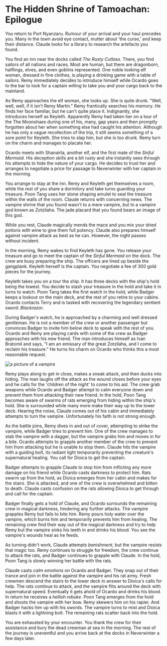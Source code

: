 # The Hidden Shrine of Tamoachan: Epilogue

You return to Port Nyanzaru. Rumour of your arrival and your haul precedes you. Many in the town avoid eye contact, mutter about 'the curse,' and keep their distance. Claude looks for a library to research the artefacts you found.

You find an inn near the docks called _The Rusty Cutlass_. There, you find sailors of all nations and races. Most are human, but there are dragonborn, halflings, elves, and even goblins represented. One noble looking elf woman, dressed in fine clothes, is playing a drinking game with a table of sailors. Remy immediately decides to introduce himself while Ocardo goes to the bar to look for a captain willing to take you and your cargo back to the mainland.

As Remy approaches the elf woman, she looks up. She is quite drunk. "Well, well, well, if it isn't Remy Martin." Remy frantically searches his memory. He finds her face familiar, but he can't quite place it. Indignantly, she introduces herself as Keyleth. Apparently Remy had taken her on a tour of the The Moonshaes during one of his, many, gap years and then promptly forgotten about her when something else had caught his attention. Although he has only a vague recollection of the trip, it still seems something of a sore point for Keyleth. She tries to slap him, but she is too drunk. Remy turn on the charm and manages to placate her.

Ocardo meets with Shanairla, another elf, and the first mate of the _Sinful Mermaid_. His deception skills are a bit rusty and she instantly sees through his attempts to hide the nature of your cargo. He decides to trust her and arranges to negotiate a price for passage to Neverwinter with her captain in the morning.

You arrange to stay at the inn. Remy and Keyleth get themselves a room, while the rest of you share a dormitory and take turns guarding your treasure. Poon Tang uses her stone shaping amulet to seal the treasure within the walls of the room. Claude returns with concerning news. The vampire shrine that you found wasn't to a mere vampire, but to a vampire god known as Zotzilaha. The jade placard that you found bears an image of this god.

While you rest, Claude magically mends the mace and you mix your dried potions with wine to give them full potency. Claude also prepares himself against vampire attack as best as he can. However, the night passes without incident.

In the morning, Remy wakes to find Keyleth has gone. You release your treasure and go to meet the captain of the _Sinful Mermaid_ on the dock. The crew are busy preparing the ship. The officers are lined up beside the gangplank. Keyleth herself is the captain. You negotiate a fee of 300 gold pieces for the journey.

Keyleth takes you on a tour the ship. It has three decks with the ship's hold being the lowest. You decide to stash your treasure in the hold and take it in turns to watch. Poon Tang takes the first watch in the hold, while Badger keeps a lookout on the main deck, and the rest of you retire to your cabins. Ocardo contacts Terry and is tasked with recovering the legendary sentient sword: _Blackrazor_.

During Badger's watch, he is approached by a charming and well dressed gentleman. He is not a member of the crew or another passenger but convinces Badger to invite him below deck to speak with the rest of you. Ocardo and Remy are playing cards with some of the crew as Badger approaches with his new friend. The man introduces himself as Ivan Bratomil and says, "I am an emissary of the great Zotzilaha, and I come to reclaim his treasure." He turns his charm on Ocardo who thinks this a most reasonable request.

![a picture of a vampire](https://media-waterdeep.cursecdn.com/avatars/thumbnails/0/91/262/315/636252738665379794.jpeg "Ivan")

Remy plays along to get in close, makes a sneak attack, and then ducks into hiding. The man laughs off the attack as the wound closes before your eyes and he calls for the 'children of the night' to come to his aid. The crew grab weapons while Ocardo and Badger attempt to calm everyone down and prevent them from attacking their new friend. In the hold, Poon Tang becomes aware of swarms of rats emerging from hiding within the ship's hold. She is surrounded while many more make their way up to the lower deck. Hearing the noise, Claude comes out of his cabin and immediately attempts to turn the vampire. Unfortunately his faith is not strong enough.

As the battle joins, Remy dives in and out of cover, attempting to strike the vampire, while Badger tries to prevent him. One of the crew manages to stab the vampire with a dagger, but the vampire grabs him and moves in for a bite. Ocardo attempts to grapple another member of the crew to prevent him from attacking but he is unable to stop them. Claude hits the vampire with a guiding bolt, its radiant light temporarily preventing the creature's supernatural healing. You call for Dioica to get the captain.

Badger attempts to grapple Claude to stop him from inflicting any more damage on his friend while Ocardo casts darkness to protect him. Rats swarm up from the hold, as Dioica emerges from her cabin and makes for the stairs. She is attacked, and one of the crew is overwhelmed and bitten to death. Claude casts confusion on the rats allowing Dioica to get through and call for the captain.

Badger finally gets a hold of Claude, and Ocardo surrounds the remaining crew in magical darkness, hindering any further attacks. The vampire grapples Remy but fails to bite him. Remy pours holy water over the vampire, which burns him and temporarily prevents him from healing. The remaining crew find their way out of the magical darkness and try to help Remy but the vampire sinks his teeth in and drinks his blood. You see the vampire's wounds heal as he feeds.

As turning didn't work, Claude attempts _banishment_, but the vampire resists that magic too. Remy continues to struggle for freedom, the crew continue to attack the rats, and Badger continues to grapple with Claude. In the hold, Poon Tang is slowly winning her battle with the rats.

Claude casts _calm emotions_ on Ocardo and Badger. They snap out of their trance and join in the battle against the vampire and his rat army. Fresh crewmen descend the stairs to the lower deck in answer to Dioica's calls for help. The rats continue to attack, and the vampire flits around the deck with supernatural speed. Eventually it gets ahold of Ocardo and drinks his blood. In return he receives a _hellish rebuke_. Poon Tang emerges from the hold and shoots the vampire with her bow. Remy skewers him on his rapier. And Badger hacks him up with his swords. The vampire turns to mist and Dioica blasts it with a lightning bolt. The remaining rats scatter back into the hold.

You are exhausted by your encounter. You thank the crew for their assistance and bury the dead crewman at sea in the morning. The rest of the journey is uneventful and you arrive back at the docks in Neverwinter a few days later.
